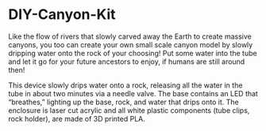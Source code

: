 # DIY-Canyon-Kit

Like the flow of rivers that slowly carved away the Earth to create massive canyons, you too can create your own small scale canyon model by slowly dripping water onto the rock of your choosing! Put some water into the tube and let it go for your future ancestors to enjoy, if humans are still around then!

This device slowly drips water onto a rock, releasing all the water in the tube in about two minutes via a needle valve. The base contains an LED that “breathes,” lighting up the base, rock, and water that drips onto it. The enclosure is laser cut acrylic and all white plastic components (tube clips, rock holder), are made of 3D printed PLA.
